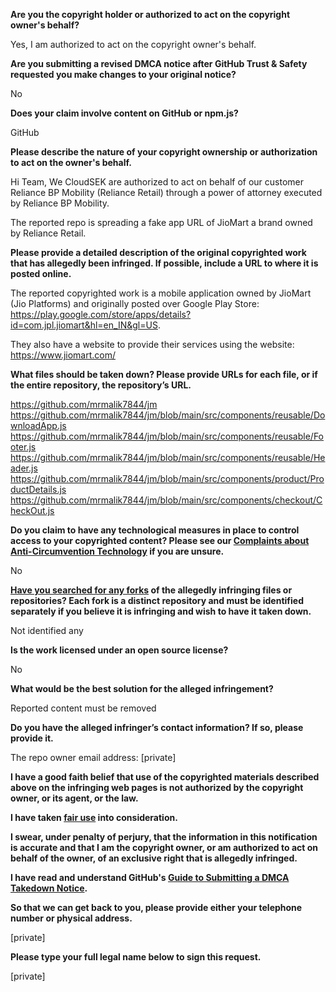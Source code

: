 **Are you the copyright holder or authorized to act on the copyright owner's behalf?**

Yes, I am authorized to act on the copyright owner's behalf.

**Are you submitting a revised DMCA notice after GitHub Trust & Safety requested you make changes to your original notice?**

No

**Does your claim involve content on GitHub or npm.js?**

GitHub

**Please describe the nature of your copyright ownership or authorization to act on the owner's behalf.**

Hi Team,
We CloudSEK are authorized to act on behalf of our customer Reliance BP Mobility (Reliance Retail) through a power of attorney executed by Reliance BP Mobility.

The reported repo is spreading a fake app URL of JioMart a brand owned by Reliance Retail.

**Please provide a detailed description of the original copyrighted work that has allegedly been infringed. If possible, include a URL to where it is posted online.**

The reported copyrighted work is a mobile application owned by JioMart (Jio Platforms) and originally posted over Google Play Store: https://play.google.com/store/apps/details?id=com.jpl.jiomart&hl=en_IN&gl=US.

They also have a website to provide their services using the website: https://www.jiomart.com/

**What files should be taken down? Please provide URLs for each file, or if the entire repository, the repository’s URL.**

https://github.com/mrmalik7844/jm  
https://github.com/mrmalik7844/jm/blob/main/src/components/reusable/DownloadApp.js  
https://github.com/mrmalik7844/jm/blob/main/src/components/reusable/Footer.js  
https://github.com/mrmalik7844/jm/blob/main/src/components/reusable/Header.js  
https://github.com/mrmalik7844/jm/blob/main/src/components/product/ProductDetails.js  
https://github.com/mrmalik7844/jm/blob/main/src/components/checkout/CheckOut.js

**Do you claim to have any technological measures in place to control access to your copyrighted content? Please see our <a href="https://docs.github.com/articles/guide-to-submitting-a-dmca-takedown-notice#complaints-about-anti-circumvention-technology">Complaints about Anti-Circumvention Technology</a> if you are unsure.**

No

**<a href="https://docs.github.com/articles/dmca-takedown-policy#b-what-about-forks-or-whats-a-fork">Have you searched for any forks</a> of the allegedly infringing files or repositories? Each fork is a distinct repository and must be identified separately if you believe it is infringing and wish to have it taken down.**

Not identified any

**Is the work licensed under an open source license?**

No

**What would be the best solution for the alleged infringement?**

Reported content must be removed

**Do you have the alleged infringer’s contact information? If so, please provide it.**

The repo owner email address: [private]

**I have a good faith belief that use of the copyrighted materials described above on the infringing web pages is not authorized by the copyright owner, or its agent, or the law.**

**I have taken <a href="https://www.lumendatabase.org/topics/22">fair use</a> into consideration.**

**I swear, under penalty of perjury, that the information in this notification is accurate and that I am the copyright owner, or am authorized to act on behalf of the owner, of an exclusive right that is allegedly infringed.**

**I have read and understand GitHub's <a href="https://docs.github.com/articles/guide-to-submitting-a-dmca-takedown-notice/">Guide to Submitting a DMCA Takedown Notice</a>.**

**So that we can get back to you, please provide either your telephone number or physical address.**

[private]

**Please type your full legal name below to sign this request.**

[private]
